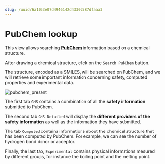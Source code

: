 ```yaml
---
slug: /uuid/6a1063e07d4946142d4330b587dfaaa3
---
```


# PubChem lookup

This view allows searching **[PubChem](https://pubchem.ncbi.nlm.nih.gov/)** information based on a chemical structure.

After drawing a chemical structure, click on the `Search PubChem` button.

The structure, encoded as a SMILES, will be searched on PubChem, and we will retrieve some important information concerning safety, computed properties and experimental data.

![pubchem_present](pubchem.gif)

The first tab `GHS` contains a combination of all the **safety information** submitted to PubChem.

The second tab `GHS Detailed` will display the **different providers of the safety information** as well as the information they have submitted.

The tab `Computed` contains informations about the chemical structure that has been computed by PubChem. For example, we can see the number of hydrogen bond donor or acceptor.

Finally, the last tab, `Experimental` contains physical informations mesured by different groups, for instance the boiling point and the melting point. 
